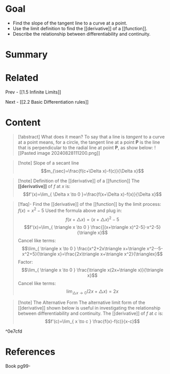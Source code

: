 # Goal
- Find the slope of the tangent line to a curve at a point.
- Use the limit definition to find the [[derivative]] of a [[function]].
- Describe the relationship between differentiability and continuity.
# Summary

# Related
Prev - [[1.5 Infinite Limits]]

Next - [[2.2 Basic Differentiation rules]]
# Content

>[!abstract] What does it mean?
>To say that a line is _tangent_ to a curve at a point means, for a circle, the tangent line at a point __P__ is the line that is perpendicular to the radial line at point __P__, as show below:
>![[Pasted image 20240828111200.png]]

>[!note] Slope of a secant line
>$$m_{\sec}=\frac{f(c+\Delta x)-f(c)}{\Delta x}$$

>[!note] Definition of the [[derivative]] of a [[function]]
>The __[[derivative]]__ of _f_ at _x_ is:
>$$f'(x)=\lim_{ \Delta x \to 0 }=\frac{f(x+\Delta x)-f(x)}{\Delta x}$$

>[!faq]- Find the [[derivative]] of the [[function]] by the limit process: $f(x)=x^2-5$
>Used the formula above and plug in: $$f(x+\triangle x)=(x+\triangle x)^2-5$$
>$$f'(x)=\lim_{ \triangle x \to 0 } \frac{[(x+\triangle x)^2-5]-x^2-5}{\triangle x}$$
>Cancel like terms: $$\lim_{ \triangle x \to 0 } \frac{x^2+2x\triangle x+\triangle x^2--5-x^2+5}{\triangle x}=\frac{2x\triangle x+\triangle x^2}{\trianglex}$$
>Factor: $$\lim_{ \triangle x \to 0 } \frac{\triangle x(2x+\triangle x)}{\triangle x}$$
>Cancel like terms: $$\lim_{ \triangle x \to 0 } (2x+\triangle x)=2x$$

>[!note] The Alternative Form
>The alternative limit form of the [[derivative]] shown below is useful in investigating the relationship between differentiability and continuity. The [[derivative]] of _f_ at _c_ is: $$f'(c)=\lim_{ x \to c } \frac{f(x)-f(c)}{x-c}$$

^0e7cfd


# References
Book pg99-
